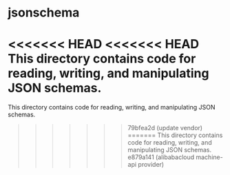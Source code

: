 # jsonschema

<<<<<<< HEAD
<<<<<<< HEAD
This directory contains code for reading, writing, and manipulating JSON
schemas.
=======
This directory contains code for reading, writing, and manipulating JSON schemas.
>>>>>>> 79bfea2d (update vendor)
=======
This directory contains code for reading, writing, and manipulating JSON
schemas.
>>>>>>> e879a141 (alibabacloud machine-api provider)
